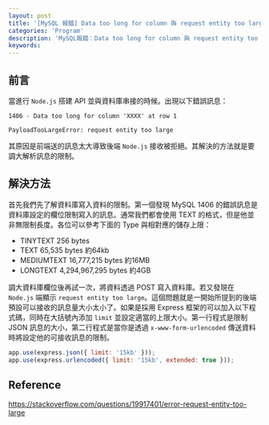 ```yaml
---
layout: post
title: '[MySQL 報錯] Data too long for column 與 request entity too large'
categories: 'Program'
description: 'MySQL報錯：Data too long for column 與 request entity too large'
keywords:
---
```


## 前言
當進行 `Node.js` 搭建 API 並與資料庫串接的時候。出現以下錯誤訊息：

```
1406 - Data too long for column 'XXXX' at row 1
```

```
PayloadTooLargeError: request entity too large
```

其原因是前端送的訊息太大導致後端 `Node.js` 接收被拒絕。其解決的方法就是要調大解析訊息的限制。

## 解決方法
首先我們先了解資料庫寫入資料的限制。第一個發現 MySQL 1406 的錯誤訊息是資料庫設定的欄位限制寫入的訊息。通常我們都會使用 TEXT 的格式，但是他並非無限制長度。各位可以參考下面的 Type 與相對應的儲存上限：

- TINYTEXT	    256 bytes	 
- TEXT	        65,535 bytes	    約64kb
- MEDIUMTEXT	    16,777,215 bytes	    約16MB
- LONGTEXT	    4,294,967,295 bytes	    約4GB

調大資料庫欄位後再試一次，將資料透過 POST 寫入資料庫。若又發現在 `Node.js` 端顯示 `request entity too large`。這個問題就是一開始所提到的後端預設可以接收的訊息量大小太小了。如果是採用 Express 框架的可以加入以下程式碼，同時在大括號內添加 `limit` 並設定適當的上限大小。第一行程式是限制 JSON 訊息的大小，第二行程式是當你是透過 `x-www-form-urlencoded` 傳送資料時將設定他的可接收訊息的限制。

```js
app.use(express.json({ limit: '15kb' }));
app.use(express.urlencoded({ limit: '15kb', extended: true }));
```
## Reference
https://stackoverflow.com/questions/19917401/error-request-entity-too-large